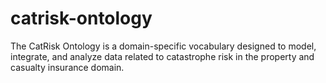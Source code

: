 # catrisk-ontology
The CatRisk Ontology is a domain-specific vocabulary designed to model, integrate, and analyze data related to catastrophe risk in the property and casualty insurance domain. 
